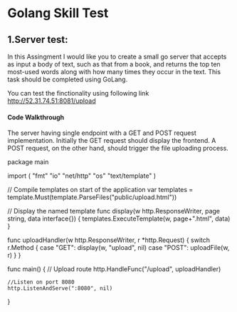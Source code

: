 # Golang Skill Test
## 1.Server test:
In this Assingment I would like you to create a small go server that accepts as input a body of text, such as
that from a book, and returns the top ten most-used words along with how many times they occur in the
text.
This task should be completed using GoLang.

You can test the finctionality using following link 
http://52.31.74.51:8081/upload


#### Code Walkthrough 
The server having single endpoint with a GET and POST request implementation. Initially the GET request should display the frontend. A POST request, on the other hand, should trigger the file uploading process.

package main

import (
	"fmt"
	"io"
	"net/http"
	"os"
	"text/template"
)

// Compile templates on start of the application
var templates = template.Must(template.ParseFiles("public/upload.html"))

// Display the named template
func display(w http.ResponseWriter, page string, data interface{}) {
	templates.ExecuteTemplate(w, page+".html", data)
}

func uploadHandler(w http.ResponseWriter, r *http.Request) {
	switch r.Method {
	case "GET":
		display(w, "upload", nil)
	case "POST":
		uploadFile(w, r)
	}
}

func main() {
	// Upload route
	http.HandleFunc("/upload", uploadHandler)

	//Listen on port 8080
	http.ListenAndServe(":8080", nil)
}
